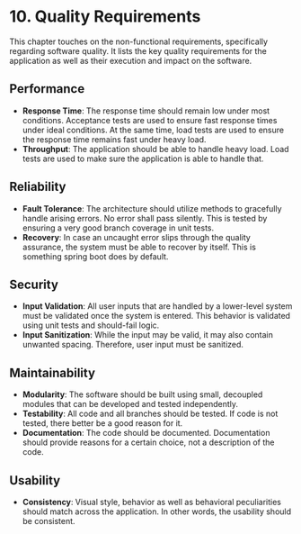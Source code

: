 # 10. Quality Requirements

This chapter touches on the non-functional requirements, specifically regarding software quality.
It lists the key quality requirements for the application as well as their execution and impact
on the software.

## Performance
- **Response Time**:
  The response time should remain low under most conditions.
  Acceptance tests are used to ensure fast response times under ideal conditions.
  At the same time, load tests are used to ensure the response time remains fast under heavy load.
- **Throughput**:
  The application should be able to handle heavy load.
  Load tests are used to make sure the application is able to handle that.

## Reliability
- **Fault Tolerance**:
  The architecture should utilize methods to gracefully handle arising errors.
  No error shall pass silently. This is tested by ensuring a very good branch coverage in unit tests.
- **Recovery**:
  In case an uncaught error slips through the quality assurance, the system must be able to
  recover by itself. This is something spring boot does by default.

## Security
- **Input Validation**:
  All user inputs that are handled by a lower-level system must be validated once the system is entered.
  This behavior is validated using unit tests and should-fail logic.
- **Input Sanitization**:
  While the input may be valid, it may also contain unwanted spacing. Therefore, user input must be sanitized.

## Maintainability
- **Modularity**:
  The software should be built using small, decoupled modules that can be developed and tested independently.
- **Testability**:
  All code and all branches should be tested. If code is not tested, there better be a good reason for it.
- **Documentation**:
  The code should be documented. Documentation should provide reasons for a certain choice, not a description
  of the code.

## Usability
- **Consistency**:
  Visual style, behavior as well as behavioral peculiarities should match across the application.
  In other words, the usability should be consistent.
